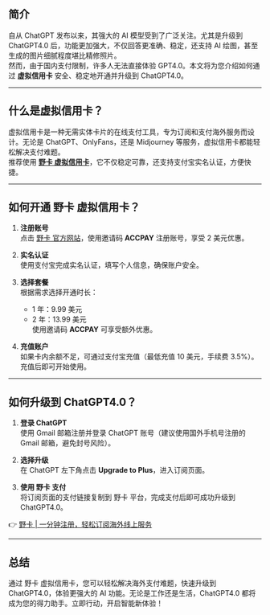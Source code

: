 ## 简介

自从 ChatGPT 发布以来，其强大的 AI 模型受到了广泛关注。尤其是升级到 ChatGPT4.0 后，功能更加强大，不仅回答更准确、稳定，还支持 AI 绘图，甚至生成的图片细腻程度堪比精修照片。  
然而，由于国内支付限制，许多人无法直接体验 GPT4.0。本文将为您介绍如何通过 **虚拟信用卡** 安全、稳定地开通并升级到 ChatGPT4.0。

---

## 什么是虚拟信用卡？

虚拟信用卡是一种无需实体卡片的在线支付工具，专为订阅和支付海外服务而设计。无论是 ChatGPT、OnlyFans，还是 Midjourney 等服务，虚拟信用卡都能轻松解决支付难题。  
推荐使用 **[野卡 虚拟信用卡](https://bit.ly/bewildcard)**，它不仅稳定可靠，还支持支付宝实名认证，方便快捷。

---

## 如何开通 野卡 虚拟信用卡？

1. **注册账号**  
   点击 [野卡 官方网站](https://bit.ly/bewildcard)，使用邀请码 **ACCPAY** 注册账号，享受 2 美元优惠。

2. **实名认证**  
   使用支付宝完成实名认证，填写个人信息，确保账户安全。

3. **选择套餐**  
   根据需求选择开通时长：  
   - 1 年：9.99 美元  
   - 2 年：13.99 美元  
   使用邀请码 **ACCPAY** 可享受额外优惠。

4. **充值账户**  
   如果卡内余额不足，可通过支付宝充值（最低充值 10 美元，手续费 3.5%）。充值后即可开始使用。

---

## 如何升级到 ChatGPT4.0？

1. **登录 ChatGPT**  
   使用 Gmail 邮箱注册并登录 ChatGPT 账号（建议使用国外手机号注册的 Gmail 邮箱，避免封号风险）。

2. **选择升级**  
   在 ChatGPT 左下角点击 **Upgrade to Plus**，进入订阅页面。

3. **使用 野卡 支付**  
   将订阅页面的支付链接复制到 野卡 平台，完成支付后即可成功升级到 ChatGPT4.0。

👉 [野卡 | 一分钟注册，轻松订阅海外线上服务](https://bit.ly/bewildcard)

---

## 总结

通过 野卡 虚拟信用卡，您可以轻松解决海外支付难题，快速升级到 ChatGPT4.0，体验更强大的 AI 功能。无论是工作还是生活，ChatGPT4.0 都将成为您的得力助手。立即行动，开启智能新体验！